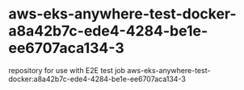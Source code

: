 # aws-eks-anywhere-test-docker-a8a42b7c-ede4-4284-be1e-ee6707aca134-3
repository for use with E2E test job aws-eks-anywhere-test-docker:a8a42b7c-ede4-4284-be1e-ee6707aca134-3
